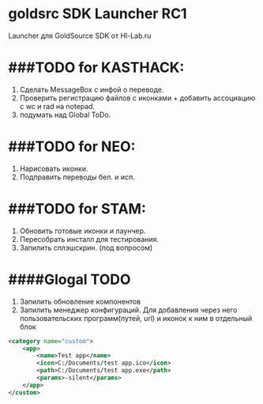  
goldsrc SDK Launcher RC1
====================

Launcher для GoldSource SDK от Hl-Lab.ru


###TODO for KASTHACK:
====================
 
1. Сделать MessageBox с инфой о переводе.
2. Проверить регистрацию файлов с иконками + добавить ассоциацию с wc и rad на notepad.
3. подумать над Global ToDo.
 
###TODO for NEO:
====================
1. Нарисовать иконки.
2. Подправить переводы бел. и исп.

###TODO for STAM:
====================
1. Обновить готовые иконки и лаунчер.
2. Пересобрать инсталл для тестирования.
3. Запилить сплэшскрин. (под вопросом)

####Glogal TODO
====================

1. Запилить обновление компонентов
2. Запилить менеджер конфигураций. Для добавления через него пользовательских программ(путей, url) и иконок к ним в отдельный блок
```xml
<category name="custom">
	<app>
		<name>Test app</name> 
		<icon>C:/Documents/test app.ico</icon> 
		<path>C:/Documents/test app.exe</path>
		<params>-silent</params>
	</app>
</custom>
```
